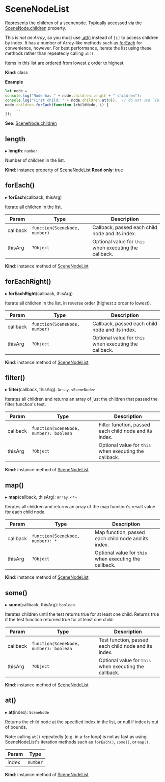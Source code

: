 # SceneNodeList

Represents the children of a scenenode. Typically accessed via the [SceneNode.children](/develop/reference/scenegraph/#SceneNode-children) property.

This is _not an Array_, so you must use [.at(i)](#SceneNodeList-at) instead of `[i]` to access children by index. It has a
number of Array-like methods such as [forEach](#SceneNodeList-forEach) for convenience, however. For best performance, iterate
the list using these methods rather than repeatedly calling `at()`.

Items in this list are ordered from lowest z order to highest.

**Kind**: class

**Example**

```js
let node = ...;
console.log("Node has " + node.children.length + " children");
console.log("First child: " + node.children.at(0));  // do not use `[0]` - it will not work!
node.children.forEach(function (childNode, i) {
    ...
});
```

**See**: [SceneNode.children](/develop/reference/scenegraph/#SceneNode-children)

## length

▸ **length**: `number`

Number of children in the list.

**Kind**: instance property of [SceneNodeList](#SceneNodeList)
**Read only**: true

## forEach()

▸ **forEach**(callback, thisArg)

Iterate all children in the list.

| Param    | Type                            | Description                                            |
| -------- | ------------------------------- | ------------------------------------------------------ |
| callback | `function(SceneNode, number)` | Callback, passed each child node and its index.        |
| thisArg  | `?Object`                       | Optional value for `this` when executing the callback. |

**Kind**: instance method of [SceneNodeList](#SceneNodeList)

## forEachRight()

▸ **forEachRight**(callback, thisArg)

Iterate all children in the list, in reverse order (highest z order to lowest).

| Param    | Type                            | Description                                            |
| -------- | ------------------------------- | ------------------------------------------------------ |
| callback | `function(SceneNode, number)` | Callback, passed each child node and its index.        |
| thisArg  | `?Object`                       | Optional value for `this` when executing the callback. |

**Kind**: instance method of [SceneNodeList](#SceneNodeList)

## filter()

▸ **filter**(callback, thisArg): `Array.<SceneNode>`

Iterates all children and returns an array of just the children that passed the filter function's test.

| Param    | Type                                     | Description                                            |
| -------- | ---------------------------------------- | ------------------------------------------------------ |
| callback | `function(SceneNode, number): boolean` | Filter function, passed each child node and its index. |
| thisArg  | `?Object`                                | Optional value for `this` when executing the callback. |

**Kind**: instance method of [SceneNodeList](#SceneNodeList)

## map()

▸ **map**(callback, thisArg): `Array.<*>`

Iterates all children and returns an array of the map function's result value for each child node.

| Param    | Type                               | Description                                            |
| -------- | ---------------------------------- | ------------------------------------------------------ |
| callback | `function(SceneNode, number): *` | Map function, passed each child node and its index.    |
| thisArg  | `?Object`                          | Optional value for `this` when executing the callback. |

**Kind**: instance method of [SceneNodeList](#SceneNodeList)

## some()

▸ **some**(callback, thisArg): `boolean`

Iterates children until the test returns true for at least one child.  Returns true if the test function returned true for at least one child.

| Param    | Type                                     | Description                                            |
| -------- | ---------------------------------------- | ------------------------------------------------------ |
| callback | `function(SceneNode, number): boolean` | Test function, passed each child node and its index.   |
| thisArg  | `?Object`                                | Optional value for `this` when executing the callback. |

**Kind**: instance method of [SceneNodeList](#SceneNodeList)

## at()

▸ **at**(index): `SceneNode`

Returns the child node at the specified index in the list, or null if index is out of bounds.

Note: calling `at()` repeatedly (e.g. in a `for` loop) is not as fast as using SceneNodeList's iteration methods such as `forEach()`, `some()`, or `map()`.

| Param | Type     |
| ----- | -------- |
| index | `number` |

**Kind**: instance method of [SceneNodeList](#SceneNodeList)